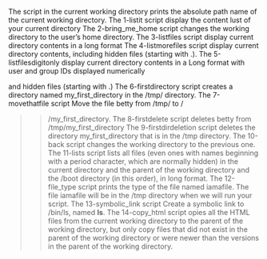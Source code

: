 The script in the current working directory prints the absolute path name of the current working directory.
The 1-listit script display the content lust of your current directory
The 2-bring_me_home script changes the working directory to the user’s home directory.
The 3-listfiles script display current directory contents in a long format
 The 4-listmorefiles script display current directory contents, including hidden files (starting with .).
The 5-listfilesdigitonly display current directory contents in a Long format with user and group IDs displayed numerically

and hidden files (starting with .)
The 6-firstdirectory script creates a directory named my_first_directory in the /tmp/ directory.
The 7-movethatfile script Move the file betty from /tmp/ to /

 >>/my_first_directory.
The 8-firstdelete script deletes betty from /tmp/my_first_directory
The 9-firstdirdeletion script deletes the directory my_first_directory that is in the /tmp directory.
The 10-back script changes the working directory to the previous one.
The 11-lists script  lists all files (even ones with names beginning with a period character, which are normally hidden) in the current directory and the parent of the working directory and the /boot directory (in this order), in long format.
The 12-file_type script prints the type of the file named iamafile. The file iamafile will be in the /tmp directory when we will run your script.
The 13-symbolic_link script Create a symbolic link to /bin/ls, named __ls__.
The 14-copy_html script opies all the HTML files from the current working directory to the parent of the working directory, but only copy files that did not exist in the parent of the working directory or were newer than the versions in the parent of the working directory.
